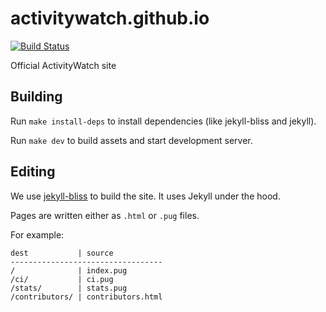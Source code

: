 activitywatch.github.io
=======================

[![Build Status](https://github.com/ActivityWatch/activitywatch.github.io/workflows/Build/badge.svg)](https://github.com/ActivityWatch/activitywatch.github.io/actions)

Official ActivityWatch site

## Building

Run `make install-deps` to install dependencies (like jekyll-bliss and jekyll).

Run `make dev` to build assets and start development server.

## Editing

We use [jekyll-bliss](https://jekyll-pug.dougie.io/) to build the site. It uses Jekyll under the hood.

Pages are written either as `.html` or `.pug` files.

For example:

```
dest           | source
----------------------------------
/              | index.pug
/ci/           | ci.pug
/stats/        | stats.pug
/contributors/ | contributors.html
```
